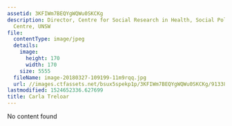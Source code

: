 ```yaml
---
assetid: 3KFIWm7BEQYgWQWu0SKCKg
description: Director, Centre for Social Research in Health, Social Policy Research
  Centre, UNSW
file:
  contentType: image/jpeg
  details:
    image:
      height: 170
      width: 170
    size: 5555
  fileName: image-20180327-109199-11m9rqq.jpg
  url: //images.ctfassets.net/bsux5spekp1p/3KFIWm7BEQYgWQWu0SKCKg/913383cfef1dd1b33e27ef23c6604f3a/image-20180327-109199-11m9rqq.jpg
lastmodified: 1524652336.627699
title: Carla Treloar
---
```

No content found
